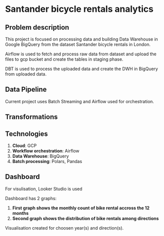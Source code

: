 # Santander bicycle rentals analytics

## Problem description
This project is focused on processing data and building Data Warehouse in Google BigQuery from the dataset Santander bicycle rentals in London. 

Airflow is used to fetch and process raw data from dataset and upload the files to gcp bucket and create the tables in staging phase.

DBT is used to process the uploaded data and create the DWH in BigQuery from uploaded data.

## Data Pipeline
Current project uses Batch Streaming and Airflow used for orchestration.

## Transformations


## Technologies
1. **Cloud**: GCP
2. **Workflow orchestration**: Airflow
3. **Data Warehouse**: BigQuery
4. **Batch processing**: Polars, Pandas

## Dashboard
For visulisation, Looker Studio is used

Dashboard has 2 graphs:
1. **First graph shows the monthly count of bike rental accross the 12 months**
2. **Second graph shows the distribution of bike rentals among directions**
    
Visualisation created for choosen year(s) and direction(s).

